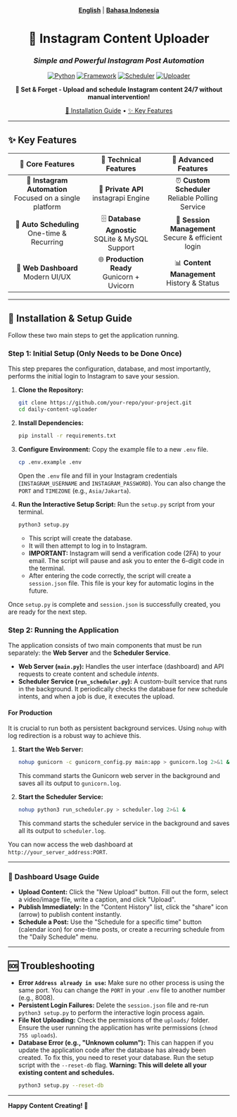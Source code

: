 <div align="center">

[**English**](#) | [**Bahasa Indonesia**](./README_ID.md)

# 🚀 Instagram Content Uploader

### *Simple and Powerful Instagram Post Automation*

[![Python](https://img.shields.io/badge/Python-3.9+-blue.svg?style=for-the-badge&logo=python&logoColor=white)](https://python.org)
[![Framework](https://img.shields.io/badge/FastAPI-0.116+-green.svg?style=for-the-badge&logo=fastapi)](https://fastapi.tiangolo.com)
[![Scheduler](https://img.shields.io/badge/Scheduler-Custom-blueviolet.svg?style=for-the-badge)](./run_scheduler.py)
[![Uploader](https://img.shields.io/badge/Engine-instagrapi-purple.svg?style=for-the-badge)](https://github.com/subzeroid/instagrapi)

**🎯 Set & Forget - Upload and schedule Instagram content 24/7 without manual intervention!**

[🚀 Installation Guide](#-installation--setup-guide) • [✨ Key Features](#-key-features)

---

</div>

## ✨ **Key Features**

<div align="center">

| 🎯 **Core Features** | 🔧 **Technical Features** | 🚀 **Advanced Features** |
|:---:|:---:|:---:|
| 📱 **Instagram Automation**<br/>Focused on a single platform | 🤖 **Private API**<br/>instagrapi Engine | ⏰ **Custom Scheduler**<br/>Reliable Polling Service |
| 📅 **Auto Scheduling**<br/>One-time & Recurring | 🗄️ **Database Agnostic**<br/>SQLite & MySQL Support | 🔐 **Session Management**<br/>Secure & efficient login |
| 🎨 **Web Dashboard**<br/>Modern UI/UX | 🌐 **Production Ready**<br/>Gunicorn + Uvicorn | 📊 **Content Management**<br/>History & Status |

</div>

---

## 🚀 **Installation & Setup Guide**

Follow these two main steps to get the application running.

### **Step 1: Initial Setup (Only Needs to be Done Once)**

This step prepares the configuration, database, and most importantly, performs the initial login to Instagram to save your session.

1.  **Clone the Repository:**
    ```bash
    git clone https://github.com/your-repo/your-project.git
    cd daily-content-uploader
    ```

2.  **Install Dependencies:**
    ```bash
    pip install -r requirements.txt
    ```

3.  **Configure Environment:** Copy the example file to a new `.env` file.
    ```bash
    cp .env.example .env
    ```
    Open the `.env` file and fill in your Instagram credentials (`INSTAGRAM_USERNAME` and `INSTAGRAM_PASSWORD`). You can also change the `PORT` and `TIMEZONE` (e.g., `Asia/Jakarta`).

4.  **Run the Interactive Setup Script:** Run the `setup.py` script from your terminal.
    ```bash
    python3 setup.py
    ```
    - This script will create the database.
    - It will then attempt to log in to Instagram.
    - **IMPORTANT:** Instagram will send a verification code (2FA) to your email. The script will pause and ask you to enter the 6-digit code in the terminal.
    - After entering the code correctly, the script will create a `session.json` file. This file is your key for automatic logins in the future.

Once `setup.py` is complete and `session.json` is successfully created, you are ready for the next step.

### **Step 2: Running the Application**

The application consists of two main components that must be run separately: the **Web Server** and the **Scheduler Service**.

-   **Web Server (`main.py`):** Handles the user interface (dashboard) and API requests to create content and schedule *intents*.
-   **Scheduler Service (`run_scheduler.py`):** A custom-built service that runs in the background. It periodically checks the database for new schedule intents, and when a job is due, it executes the upload.

#### **For Production**
It is crucial to run both as persistent background services. Using `nohup` with log redirection is a robust way to achieve this.

1.  **Start the Web Server:**
    ```bash
    nohup gunicorn -c gunicorn_config.py main:app > gunicorn.log 2>&1 &
    ```
    This command starts the Gunicorn web server in the background and saves all its output to `gunicorn.log`.

2.  **Start the Scheduler Service:**
    ```bash
    nohup python3 run_scheduler.py > scheduler.log 2>&1 &
    ```
    This command starts the scheduler service in the background and saves all its output to `scheduler.log`.

You can now access the web dashboard at `http://your_server_address:PORT`.

---

### 📖 **Dashboard Usage Guide**

-   **Upload Content:** Click the "New Upload" button. Fill out the form, select a video/image file, write a caption, and click "Upload".
-   **Publish Immediately:** In the "Content History" list, click the "share" icon (arrow) to publish content instantly.
-   **Schedule a Post:** Use the "Schedule for a specific time" button (calendar icon) for one-time posts, or create a recurring schedule from the "Daily Schedule" menu.

---

## 🆘 **Troubleshooting**

*   **Error `Address already in use`:** Make sure no other process is using the same port. You can change the `PORT` in your `.env` file to another number (e.g., 8008).
*   **Persistent Login Failures:** Delete the `session.json` file and re-run `python3 setup.py` to perform the interactive login process again.
*   **File Not Uploading:** Check the permissions of the `uploads/` folder. Ensure the user running the application has write permissions (`chmod 755 uploads`).
*   **Database Error (e.g., "Unknown column"):** This can happen if you update the application code after the database has already been created. To fix this, you need to reset your database. Run the setup script with the `--reset-db` flag. **Warning: This will delete all your existing content and schedules.**
    ```bash
    python3 setup.py --reset-db
    ```

---

**Happy Content Creating! 🎉**
